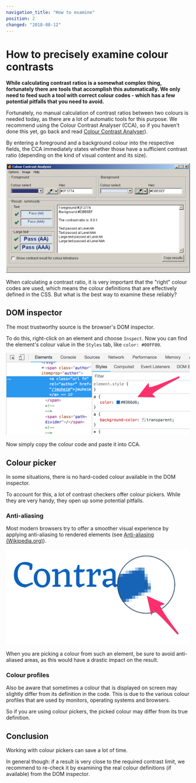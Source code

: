 ```yaml
---
navigation_title: "How to examine"
position: 2
changed: "2018-08-12"
---
```


# How to precisely examine colour contrasts

**While calculating contrast ratios is a somewhat complex thing, fortunately there are tools that accomplish this automatically. We only need to feed such a tool with correct colour codes - which has a few potential pitfalls that you need to avoid.**

Fortunately, no manual calculation of contrast ratios between two colours is needed today, as there are a lot of automatic tools for this purpose. We recommend using the Colour Contrast Analyser (CCA), so if you haven't done this yet, go back and read [Colour Contrast Analyser](/setup/helper-tools/colour-contrast-analyser/)).

By entering a foreground and a background colour into the respective fields, the CCA immediately states whether those have a sufficient contrast ratio (depending on the kind of visual content and its size).

![Colour Contrast Analyser window](_media/colour-contrast-analyser-window.png)

When calculating a contrast ratio, it is very important that the "right" colour codes are used, which means the colour definitions that are effectively defined in the CSS. But what is the best way to examine these reliably?

## DOM inspector

The most trustworthy source is the browser's DOM inspector.

To do this, right-click on an element and choose `Inspect`. Now you can find the element's colour value in the `Styles` tab, like `color: #00FF00`.

![Displaying an element's colour definition in the DOM inspector](_media/dom-inspector.png)

Now simply copy the colour code and paste it into CCA.

## Colour picker

In some situations, there is no hard-coded colour available in the DOM inspector.

To account for this, a lot of contrast checkers offer colour pickers. While they are very handy, they open up some potential pitfalls.

### Anti-aliasing

Most modern browsers try to offer a smoother visual experience by applying anti-aliasing to rendered elements (see [Anti-aliasing (Wikipedia.org)](https://en.wikipedia.org/wiki/Anti-aliasing)).

![An anti-aliased text](_media/anti-alias.png)

When you are picking a colour from such an element, be sure to avoid anti-aliased areas, as this would have a drastic impact on the result.

### Colour profiles

Also be aware that sometimes a colour that is displayed on screen may slightly differ from its definition in the code. This is due to the various colour profiles that are used by monitors, operating systems and browsers.

So if you are using colour pickers, the picked colour may differ from its true definition.

## Conclusion

Working with colour pickers can save a lot of time.

In general though: if a result is very close to the required contrast limit, we recommend to re-check it by examining the real colour definitions (if available) from the DOM inspector.
